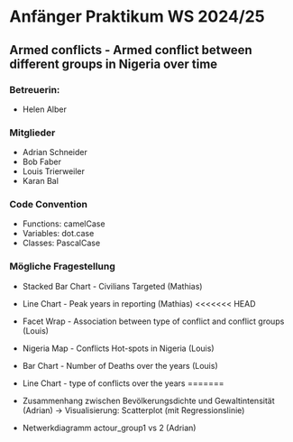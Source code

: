 # Anfänger Praktikum WS 2024/25
## Armed conflicts - Armed conflict between different groups in Nigeria over time

### Betreuerin: 
* Helen Alber

### Mitglieder
* Adrian Schneider
* Bob Faber
* Louis Trierweiler
* Karan Bal

### Code Convention
* Functions: camelCase 
* Variables: dot.case 
* Classes: PascalCase

### Mögliche Fragestellung
* Stacked Bar Chart - Civilians Targeted (Mathias)
* Line Chart - Peak years in reporting (Mathias)
<<<<<<< HEAD
* Facet Wrap - Association between type of conflict and conflict groups (Louis)
* Nigeria Map - Conflicts Hot-spots in Nigeria (Louis)
* Bar Chart - Number of Deaths over the years (Louis)
* Line Chart - type of conflicts over the years
=======
* Zusammenhang zwischen Bevölkerungsdichte und Gewaltintensität (Adrian)
→ Visualisierung: Scatterplot (mit Regressionslinie)

* Netwerkdiagramm actour_group1 vs 2 (Adrian)
